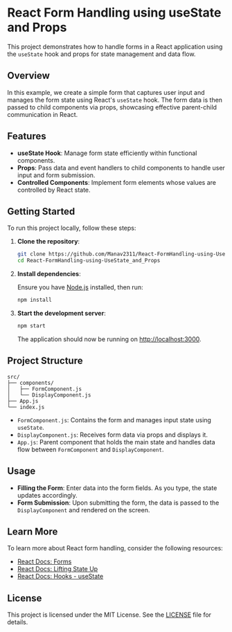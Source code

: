 # React Form Handling using useState and Props

This project demonstrates how to handle forms in a React application using the `useState` hook and props for state management and data flow.

## Overview

In this example, we create a simple form that captures user input and manages the form state using React's `useState` hook. The form data is then passed to child components via props, showcasing effective parent-child communication in React.

## Features

- **useState Hook**: Manage form state efficiently within functional components.
- **Props**: Pass data and event handlers to child components to handle user input and form submission.
- **Controlled Components**: Implement form elements whose values are controlled by React state.

## Getting Started

To run this project locally, follow these steps:

1. **Clone the repository**:

   ```bash
   git clone https://github.com/Manav2311/React-FormHandling-using-UseState_and_Props.git
   cd React-FormHandling-using-UseState_and_Props
   ```

2. **Install dependencies**:

   Ensure you have [Node.js](https://nodejs.org/) installed, then run:

   ```bash
   npm install
   ```

3. **Start the development server**:

   ```bash
   npm start
   ```

   The application should now be running on [http://localhost:3000](http://localhost:3000).

## Project Structure

```
src/
├── components/
│   ├── FormComponent.js
│   └── DisplayComponent.js
├── App.js
└── index.js
```

- `FormComponent.js`: Contains the form and manages input state using `useState`.
- `DisplayComponent.js`: Receives form data via props and displays it.
- `App.js`: Parent component that holds the main state and handles data flow between `FormComponent` and `DisplayComponent`.

## Usage

- **Filling the Form**: Enter data into the form fields. As you type, the state updates accordingly.
- **Form Submission**: Upon submitting the form, the data is passed to the `DisplayComponent` and rendered on the screen.

## Learn More

To learn more about React form handling, consider the following resources:

- [React Docs: Forms](https://reactjs.org/docs/forms.html)
- [React Docs: Lifting State Up](https://reactjs.org/docs/lifting-state-up.html)
- [React Docs: Hooks - useState](https://reactjs.org/docs/hooks-state.html)

## License

This project is licensed under the MIT License. See the [LICENSE](LICENSE) file for details.

